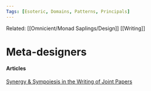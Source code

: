 ```yaml
---
Tags: [Esoteric, Domains, Patterns, Principals]
---
```

Related: [[Omnicient/Monad Saplings/Design]] [[Writing]] 
# Meta-designers

#### Articles
[Synergy & Sympoiesis in the Writing of Joint Papers](https://metadesigners.org/Sympoiesis-Glossary)
